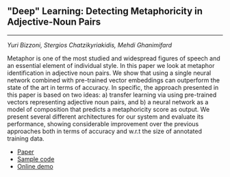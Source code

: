 ## "Deep" Learning: Detecting Metaphoricity in Adjective-Noun Pairs

-----
*Yuri Bizzoni, Stergios Chatzikyriakidis, Mehdi Ghanimifard*


Metaphor is one of the most studied and widespread figures of speech and an essential element of individual style. In this paper we look at metaphor identification in adjective noun pairs. We show that using a single neural network combined with pre-trained vector embeddings can outperform the state of the art in terms of accuracy. In specific, the approach presented in this paper is based on two ideas: a) transfer learning via using pre-trained vectors representing adjective noun pairs, and b) a neural network as a model of composition that predicts a metaphoricity score as output. We present several different architectures for our system and evaluate its performance, showing considerable improvement over the previous approaches both in terms of accuracy and w.r.t the size of annotated training data.

- [Paper](https://www.aclweb.org/anthology/W17-4906/)
- [Sample code](https://github.com/GU-CLASP/anvec.github.io/blob/master/composing_adjective-noun.ipynb)
- [Online demo](https://gu-clasp.github.io/anvec-metaphor/demo.html)
